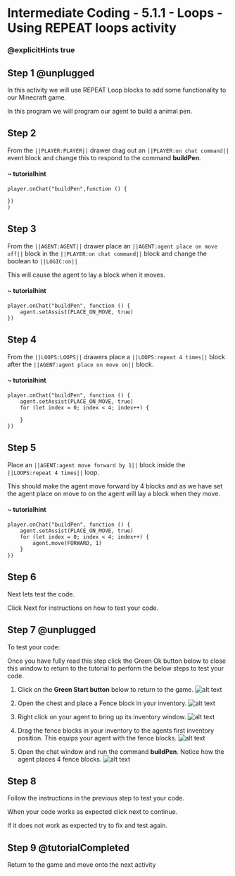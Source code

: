# Intermediate Coding - 5.1.1 - Loops - Using REPEAT loops activity

### @explicitHints true

## Step 1 @unplugged
In this activity we will use REPEAT Loop blocks to add some functionality to our Minecraft game.

In this program we will program our agent to build a animal pen.

## Step 2
From the ``||PLAYER:PLAYER||`` drawer drag out an ``||PLAYER:on chat command||`` event block and change this to respond to the command **buildPen**.
#### ~ tutorialhint
```blocks
player.onChat("buildPen",function () {
 
})
)
```
## Step 3
From the ``||AGENT:AGENT||`` drawer place an ``||AGENT:agent place on move off||`` block in the ``||PLAYER:on chat command||``  block and change the boolean to ``||LOGIC:on||`` 

This will cause the agent to lay a block when it moves.

#### ~ tutorialhint
```blocks 
player.onChat("buildPen", function () {
    agent.setAssist(PLACE_ON_MOVE, true)
})
```

## Step 4
From the ``||LOOPS:LOOPS||`` drawers place a ``||LOOPS:repeat 4 times||`` block after the ``||AGENT:agent place on move on||`` block.


#### ~ tutorialhint
```blocks 
player.onChat("buildPen", function () {
    agent.setAssist(PLACE_ON_MOVE, true)
	for (let index = 0; index < 4; index++) {
    	
    }
})
```

## Step 5
Place an ``||AGENT:agent move forward by 1||`` block inside the ``||LOOPS:repeat 4 times||`` loop.

This should make the agent move forward by 4 blocks and as we have set the agent place on move to on the agent will lay a block when they move.

#### ~ tutorialhint
```blocks 
player.onChat("buildPen", function () {
    agent.setAssist(PLACE_ON_MOVE, true)
	for (let index = 0; index < 4; index++) {
		agent.move(FORWARD, 1)
    }
})
```

## Step 6
Next lets test the code.

Click Next for instructions on how to test your code.

## Step 7 @unplugged
To test your code:

Once you have fully read this step click the Green Ok button below to close this window to return to the tutorial to perform the below steps to test your code.

1. Click on the **Green Start button** below to return to the game.
![alt text](https://intermediatev3.codingcredentials.com/Lesson2/2.1.1/images/2.jpg?raw=true "Start")


2. Open the chest and place a Fence block in your inventory. 
![alt text](https://intermediatev3.codingcredentials.com/Lesson5/5.1.1/images/1.jpg?raw=true "buildPen")


3. Right click on your agent to bring up its inventory window.
![alt text](https://intermediatev3.codingcredentials.com/Lesson5/5.1.1/images/3.jpg?raw=true "buildPen")


4. Drag the fence blocks in your inventory to the agents first inventory position.
This equips your agent with the fence blocks.
![alt text](https://intermediatev3.codingcredentials.com/Lesson5/5.1.1/images/4.jpg?raw=true "buildPen")


5. Open the chat window and run the command **buildPen**.
Notice how the agent places 4 fence blocks.
![alt text](https://intermediatev3.codingcredentials.com/Lesson5/5.1.1/images/5.jpg?raw=true "buildPen")

## Step 8
Follow the instructions in the previous step to test your code.

When your code works as expected click next to continue.

If it does not work as expected try to fix and test again.

## Step 9 @tutorialCompleted
Return to the game and move onto the next activity
